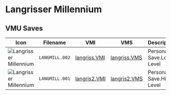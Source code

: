 # Langrisser Millennium

## VMU Saves

| Icon | Filename | VMI | VMS | Description |
|------|----------|-----|-----|-------------|
| ![Langrisser Millennium](../icons/LANGMILL.002.GIF) | `LANGMILL.002` | [langriss.VMI](langriss.VMI) | [langriss.VMS](langriss.VMS) | Personal Save.Low Level
| ![Langrisser Millennium](../icons/LANGMILL.001.GIF) | `LANGMILL.001` | [langris2.VMI](langris2.VMI) | [langris2.VMS](langris2.VMS) | Personal Save.High Level
